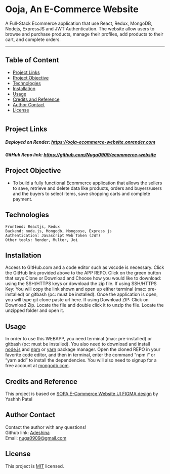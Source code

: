 # Ooja, An E-Commerce Website 
 A Full-Stack Ecommerce application that use React, Redux, MongoDB, Nodejs, ExpressJS and JWT Authentication. The website allow users to browse and purchase products, manage their profiles, add products to their cart, and complete orders.

<hr>

  ## Table of Content
  * [ Project Links ](#Project-Links)
  * [ Project Objective ](#Project-Objective)
  * [ Technologies ](#Technologies)
  * [ Installation ](#Installation)
  * [ Usage ](#Usage)
  * [ Credits and Reference ](#Credits-and-Reference)
  * [ Author Contact ](#Author-Contact)
  * [ License ](#License)
  #

  ##  Project Links
  ##### Deployed on Render: https://ooja-ecommerce-website.onrender.com
  ##### GitHub Repo link: https://github.com/Nuga0909/ecommerce-website

  ## Project Objective
  * To build a fully functional Ecommerce application that allows the sellers to save, retrieve and delete data like products, orders and buyers/users and the buyers to select items, save shopping carts and complete payment. 


  ## Technologies 
  ```
 Frontend: Reactjs, Redux 
 Backend: node.js, Mongodb, Mongoose, Express js
 Authentication: Javascript Web Token (JWT)
 Other tools: Render, Multer, Joi 

  ```
  
  ## Installation
  Access to GitHub.com and a code editor such as vscode is necessary. Click the GitHub link provided above to the APP REPO. Click on the green button that says Clone or Download and Choose how you would like to download: using the SSH/HTTPS keys or download the zip file. If using SSH/HTTPS Key: You will copy the link shown and open up either terminal (mac: pre-installed) or gitbash (pc: must be installed). Once the application is open, you will type git clone paste url here. If using Download ZIP: Click on Download Zip. Locate the file and double click it to unzip the file. Locate the unzipped folder and open it. 

  ## Usage 
  In order to use this WEBAPP, you need terminal (mac: pre-installed) or gitbash (pc: must be installed). You also need to download and install [node.js](https://nodejs.org/en/) and [npm](www.npmjs.com) or [yarn](https://yarnpkg.com/) package manager. Open the cloned REPO in your favorite code editor, and then in terminal, enter the command “npm i“ or “yarn add”  to install the dependencies. You will also need to signup for a free account at [mongodb.com](https://www.mongodb.com/).

  
  ## Credits and Reference
  This project is based on [SOPA E-Commerce Website UI FIGMA design](https://www.figma.com/community/file/1292048479549908194) by Yashhh Patel


  ## Author Contact
  Contact the author with any questions!<br>
  Github link: [Adeshina](https://github.com/Nuga0909) <br>
  Email: nuga0909@gmail.com

  ## License
  This project is [MIT](https://choosealicense.com/licenses/mit/) licensed.
